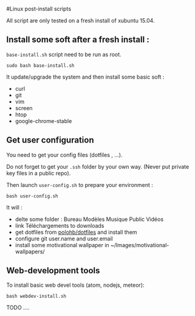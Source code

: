 #Linux post-install scripts

All script are only tested on a fresh install of xubuntu 15.04.

## Install some soft after a fresh install :

`base-install.sh` script need to be run as root.
```
sudo bash base-install.sh
```
It update/upgrade the system and then install some basic soft :
* curl
* git
* vim
* screen
* htop
* google-chrome-stable


## Get user configuration

You need to get your config files (dotfiles , ...).

Do not forget to get your `.ssh` folder by your own way.
(Never put private key files in a public repo).

Then launch `user-config.sh` to prepare your environment :
```
bash user-config.sh
```
It will :
* delte some folder : Bureau Modèles Musique Public Vidéos
* link Téléchargements to downloads
* get dotfiles from [polohb/dotfiles](https://github.com/polohb/dotfiles) and install them
* configure git user.name and user.email
* install some motivational wallpaper in ~/Images/motivational-wallpapers/

## Web-development tools
To install basic web devel tools (atom, nodejs, meteor):

```
bash webdev-install.sh
```

TODO ....
